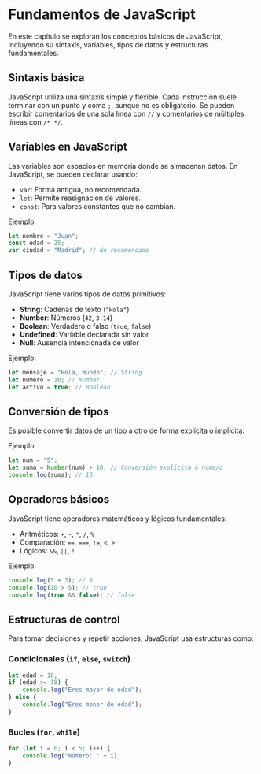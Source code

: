 # Fundamentos de JavaScript

En este capítulo se exploran los conceptos básicos de JavaScript, incluyendo su sintaxis, variables, tipos de datos y estructuras fundamentales.

## Sintaxis básica
JavaScript utiliza una sintaxis simple y flexible. Cada instrucción suele terminar con un punto y coma `;`, aunque no es obligatorio. Se pueden escribir comentarios de una sola línea con `//` y comentarios de múltiples líneas con `/* */`.

## Variables en JavaScript
Las variables son espacios en memoria donde se almacenan datos. En JavaScript, se pueden declarar usando:

- `var`: Forma antigua, no recomendada.
- `let`: Permite reasignación de valores.
- `const`: Para valores constantes que no cambian.

Ejemplo:
```javascript
let nombre = "Juan";
const edad = 25;
var ciudad = "Madrid"; // No recomendado
```

## Tipos de datos
JavaScript tiene varios tipos de datos primitivos:
- **String**: Cadenas de texto (`"Hola"`)
- **Number**: Números (`42`, `3.14`)
- **Boolean**: Verdadero o falso (`true`, `false`)
- **Undefined**: Variable declarada sin valor
- **Null**: Ausencia intencionada de valor

Ejemplo:
```javascript
let mensaje = "Hola, mundo"; // String
let numero = 10; // Number
let activo = true; // Boolean
```

## Conversión de tipos
Es posible convertir datos de un tipo a otro de forma explícita o implícita.

Ejemplo:
```javascript
let num = "5";
let suma = Number(num) + 10; // Conversión explícita a número
console.log(suma); // 15
```

## Operadores básicos
JavaScript tiene operadores matemáticos y lógicos fundamentales:

- Aritméticos: `+`, `-`, `*`, `/`, `%`
- Comparación: `==`, `===`, `!=`, `<`, `>`
- Lógicos: `&&`, `||`, `!`

Ejemplo:
```javascript
console.log(5 + 3); // 8
console.log(10 > 5); // true
console.log(true && false); // false
```

## Estructuras de control
Para tomar decisiones y repetir acciones, JavaScript usa estructuras como:

### Condicionales (`if`, `else`, `switch`)
```javascript
let edad = 18;
if (edad >= 18) {
    console.log("Eres mayor de edad");
} else {
    console.log("Eres menor de edad");
}
```

### Bucles (`for`, `while`)
```javascript
for (let i = 0; i < 5; i++) {
    console.log("Número: " + i);
}
